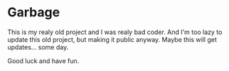 # Garbage
This is my realy old project and I was realy bad coder.
And I'm too lazy to update this old project, but making it public anyway.
Maybe this will get updates... some day.

Good luck and have fun.
